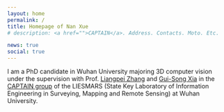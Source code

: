 ```yaml
---
layout: home
permalink: /
title: Homepage of Nan Xue
# description: <a href="">CAPTAIN</a>. Address. Contacts. Moto. Etc.

news: true
social: true
---
```


I am a PhD candidate in Wuhan University majoring 3D computer vision under the supervision with Prof. [Liangpei Zhang](http://www.lmars.whu.edu.cn/prof_web/zhangliangpei/rs/index.html) and [Gui-Song Xia](https://captain.whu.edu.cn/xia.html) in the [CAPTAIN group](https://captain.whu.edu.cn) of the LIESMARS (State Key Laboratory of Information Engineering in Surveying, Mapping and Remote Sensing) at Wuhan University.
